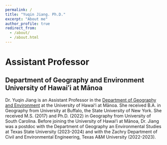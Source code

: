 ```yaml
---
permalink: /
title: "Yuqin Jiang. Ph.D."
excerpt: "About me"
author_profile: true
redirect_from: 
  - /about/
  - /about.html
---
```

# Assistant Professor
## Department of Geography and Environment<br>University of Hawaiʻi at Mānoa

Dr. Yuqin Jiang is an Assistant Professor in the [Department of Geography and Environment](https://geography.manoa.hawaii.edu/) at the University of Hawaiʻi at Mānoa. She received B.A. in Geography from University at Buffalo, the State University of New York. She received M.S. (2017) and Ph.D. (2022) in Geography from University of South Carolina. Before joining the University of Hawaiʻi at Mānoa, Dr. Jiang was a postdoc with the Department of Geography an Environmental Studies at Texas State University (2023-2024) and with the Zachry Department of Civil and Environmental Engineering, Texas A&M University (2022-2023).


